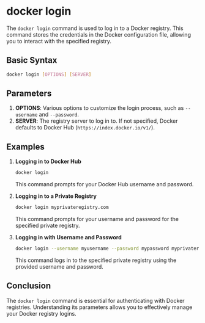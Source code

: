 # docker login

The `docker login` command is used to log in to a Docker registry. This command stores the credentials in the Docker configuration file, allowing you to interact with the specified registry.

## Basic Syntax
```sh
docker login [OPTIONS] [SERVER]
```

## Parameters

1. **OPTIONS**: Various options to customize the login process, such as `--username` and `--password`.
2. **SERVER**: The registry server to log in to. If not specified, Docker defaults to Docker Hub (`https://index.docker.io/v1/`).

## Examples

1. **Logging in to Docker Hub**
   ```sh
   docker login
   ```
   This command prompts for your Docker Hub username and password.

2. **Logging in to a Private Registry**
   ```sh
   docker login myprivateregistry.com
   ```
   This command prompts for your username and password for the specified private registry.

3. **Logging in with Username and Password**
   ```sh
   docker login --username myusername --password mypassword myprivateregistry.com
   ```
   This command logs in to the specified private registry using the provided username and password.

## Conclusion
The `docker login` command is essential for authenticating with Docker registries. Understanding its parameters allows you to effectively manage your Docker registry logins.